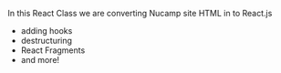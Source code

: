 In this React Class we are converting Nucamp site HTML in to React.js

- adding hooks 
- destructuring
- React Fragments
- and more!